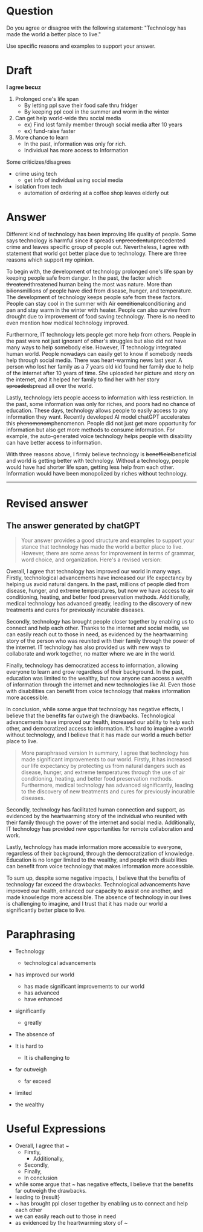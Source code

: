 # Question
Do you agree or disagree with the following statement: 
"Technology has made the world a better place to live."

Use specific reasons and examples to support your answer.

# Draft
**I agree becuz**

1. Prolonged one's life span
    - By letting ppl save their food safe thru fridger 
    - By keeping ppl cool in the summer and worm in the winter
2. Can get help world-wide thru social media
   - ex) Find lost family member through social media after 10 years
   - ex) fund-raise faster
3. More chance to learn
   - In the past, information was only for rich.
   - Individual has more access to Information

Some criticizes/disagrees
- crime using tech
  - get info of individual using social media
- isolation from tech
  - automation of ordering at a coffee shop leaves elderly out

# Answer
Different kind of technology has been improving life quality of people. Some says technology is harmful since it spreads ~~unprecedent~~unprecedented crime and leaves specific group of people out. Nevertheless, I agree with statement that world got better place due to technology. There are three reasons which support my opinion.

To begin with, the development of technology prolonged one's life span by keeping people safe from danger. In the past, the factor which ~~threatend~~threatened human being the most was nature. More than ~~bilions~~millions of people have died from disease, hunger, and temperature. The development of technology keeps people safe from these factors. People can stay cool in the summer with Air ~~conditional~~conditioning and pan and stay warm in the winter with heater. People can also survive from drought due to improvement of food saving technology. There is no need to even mention how medical technology improved.

Furthermore, IT technology lets people get more help from others. People in the past were not just ignorant of other's struggles but also did not have many ways to help somebody else. However, IT technology integrated human world. People nowadays can easily get to know if somebody needs help through social media. There was heart-warming news last year. A person who lost her family as a 7 years old kid found her family due to help of the internet after 10 years of time. She uploaded her picture and story on the internet, and it helped her family to find her with her story ~~spreaded~~spread all over the world. 

Lastly, technology lets people access to information with less restriction. In the past, some information was only for riches, and poors had no chance of education. These days, technology allows people to easily access to any information they want. Recently developed AI model chatGPT accelerates this ~~phenomenom~~phenomenon. People did not just get more opportunity for information but also get more methods to consume information. For example, the auto-generated voice technology helps people with disability can have better access to information. 

With three reasons above, I firmly believe technology is ~~benefficial~~beneficial and world is getting better with technology. Without a technology, people would have had shorter life span, getting less help from each other. Information would have been monopolized by riches without technology.

***
# Revised answer
## The answer generated by chatGPT
> Your answer provides a good structure and examples to support your stance that technology has made the world a better place to live. However, there are some areas for improvement in terms of grammar, word choice, and organization. Here's a revised version:

Overall, I agree that technology has improved our world in many ways. Firstly, technological advancements have increased our life expectancy by helping us avoid natural dangers. In the past, millions of people died from disease, hunger, and extreme temperatures, but now we have access to air conditioning, heating, and better food preservation methods. Additionally, medical technology has advanced greatly, leading to the discovery of new treatments and cures for previously incurable diseases.

Secondly, technology has brought people closer together by enabling us to connect and help each other. Thanks to the internet and social media, we can easily reach out to those in need, as evidenced by the heartwarming story of the person who was reunited with their family through the power of the internet. IT technology has also provided us with new ways to collaborate and work together, no matter where we are in the world.

Finally, technology has democratized access to information, allowing everyone to learn and grow regardless of their background. In the past, education was limited to the wealthy, but now anyone can access a wealth of information through the internet and new technologies like AI. Even those with disabilities can benefit from voice technology that makes information more accessible.

In conclusion, while some argue that technology has negative effects, I believe that the benefits far outweigh the drawbacks. Technological advancements have improved our health, increased our ability to help each other, and democratized access to information. It's hard to imagine a world without technology, and I believe that it has made our world a much better place to live.

> More paraphrased version
In summary, I agree that technology has made significant improvements to our world. Firstly, it has increased our life expectancy by protecting us from natural dangers such as disease, hunger, and extreme temperatures through the use of air conditioning, heating, and better food preservation methods. Furthermore, medical technology has advanced significantly, leading to the discovery of new treatments and cures for previously incurable diseases.

Secondly, technology has facilitated human connection and support, as evidenced by the heartwarming story of the individual who reunited with their family through the power of the internet and social media. Additionally, IT technology has provided new opportunities for remote collaboration and work.

Lastly, technology has made information more accessible to everyone, regardless of their background, through the democratization of knowledge. Education is no longer limited to the wealthy, and people with disabilities can benefit from voice technology that makes information more accessible.

To sum up, despite some negative impacts, I believe that the benefits of technology far exceed the drawbacks. Technological advancements have improved our health, enhanced our capacity to assist one another, and made knowledge more accessible. The absence of technology in our lives is challenging to imagine, and I trust that it has made our world a significantly better place to live.

# Paraphrasing
- Technology
  - technological advancements
- has improved our world
  - has made significant improvements to our world
  - has advanced 
  - have enhanced
- significantly
  - greatly
- The absence of 
- It is hard to
  - It is challenging to
- far outweigh 
  - far exceed

- limited
- the wealthy

# Useful Expressions
- Overall, I agree that ~
  - Firstly,
    - Additionally,
  - Secondly,
  - Finally,
  - In conclusion
- while some argue that ~ has negative effects, I believe that the benefits far outweigh the drawbacks.
- leading to {result}
- ~ has brought ppl closer together by enabling us to connect and help each other
- we can easily reach out to those in need 
- as evidenced by the heartwarming story of ~